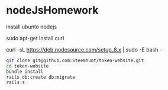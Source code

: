 # nodeJsHomework

install ubunto nodejs

sudo apt-get install curl

curl -sL https://deb.nodesource.com/setup_8.x | sudo -E bash -

```bash
git clone git@github.com:Steemhunt/token-website.git
cd token-website
bundle install
rails db:create db:migrate
rails s
```


